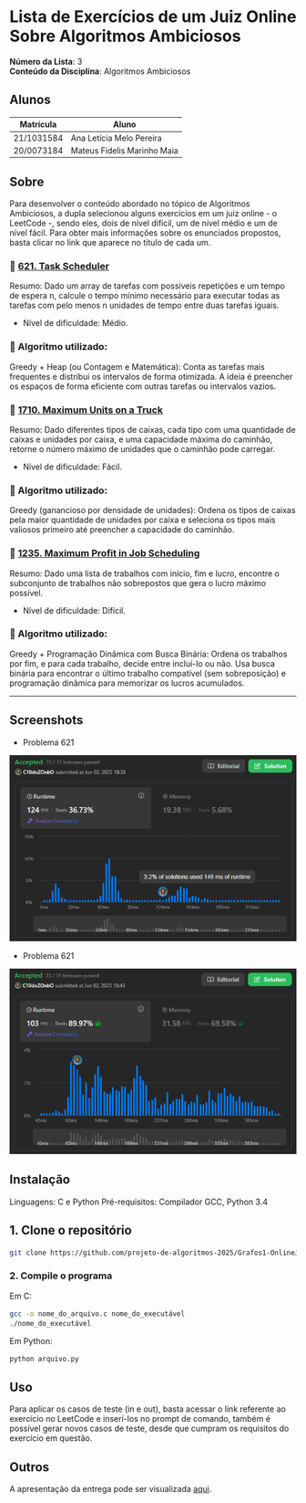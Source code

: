 # Lista de Exercícios de um Juiz Online Sobre Algoritmos Ambiciosos 

**Número da Lista**: 3<br>
**Conteúdo da Disciplina**: Algoritmos Ambiciosos<br>

## Alunos
|Matrícula | Aluno |
| -- | -- |
| 21/1031584  |  Ana Letícia Melo Pereira |
| 20/0073184 |  Mateus Fidelis Marinho Maia |

## Sobre 
Para desenvolver o conteúdo abordado no tópico de Algoritmos Ambiciosos, a dupla selecionou alguns exercícios em um juiz online - o LeetCode -, sendo eles, dois de nível difícil, um de nível médio e um de nível fácil. Para obter mais informações sobre os enunciados propostos, basta clicar no link que aparece no título de cada um.

### 🔗 [621. Task Scheduler](https://leetcode.com/problems/task-scheduler/description/)
 Resumo: Dado um array de tarefas com possíveis repetições e um tempo de espera n, calcule o tempo mínimo necessário para executar todas as tarefas com pelo menos n unidades de tempo entre duas tarefas iguais.
- Nível de dificuldade: Médio.

### 🧠 Algoritmo utilizado:

  Greedy + Heap (ou Contagem e Matemática): Conta as tarefas mais frequentes e distribui os intervalos de forma otimizada. A ideia é preencher os espaços de forma eficiente com outras tarefas ou intervalos vazios.

### 🔗 [1710. Maximum Units on a Truck](https://leetcode.com/problems/maximum-units-on-a-truck/description/)
 Resumo: Dado diferentes tipos de caixas, cada tipo com uma quantidade de caixas e unidades por caixa, e uma capacidade máxima do caminhão, retorne o número máximo de unidades que o caminhão pode carregar.

- Nível de dificuldade: Fácil.

### 🧠 Algoritmo utilizado:

Greedy (ganancioso por densidade de unidades): Ordena os tipos de caixas pela maior quantidade de unidades por caixa e seleciona os tipos mais valiosos primeiro até preencher a capacidade do caminhão.

### 🔗 [1235. Maximum Profit in Job Scheduling](https://leetcode.com/problems/maximum-profit-in-job-scheduling/description/)
Resumo: Dado uma lista de trabalhos com início, fim e lucro, encontre o subconjunto de trabalhos não sobrepostos que gera o lucro máximo possível.

- Nível de dificuldade: Difícil.

### 🧠 Algoritmo utilizado:

Greedy + Programação Dinâmica com Busca Binária: Ordena os trabalhos por fim, e para cada trabalho, decide entre incluí-lo ou não. Usa busca binária para encontrar o último trabalho compatível (sem sobreposição) e programação dinâmica para memorizar os lucros acumulados.

---
## Screenshots
- Problema 621
<img width="734" alt="621" src="https://github.com/projeto-de-algoritmos-2025/Greed_OnlineJudge/blob/main/images/621.png?raw=true">

- Problema 621
<img width="734" alt="1235" src="https://github.com/projeto-de-algoritmos-2025/Greed_OnlineJudge/blob/main/images/1235.png?raw=true">

## Instalação 

Linguagens: C e Python
Pré-requisitos: Compilador GCC, Python 3.4 

## 1. Clone o repositório 

```bash
git clone https://github.com/projeto-de-algoritmos-2025/Grafos1-OnlineJudge.git
```

### 2. Compile o programa

Em C:
```bash
gcc -o nome_do_arquivo.c nome_do_executável  
./nome_do_executável
```

Em Python:
```bash
python arquivo.py
```

## Uso 
Para aplicar os casos de teste (in e out), basta acessar o link referente ao exercício no LeetCode e inserí-los no prompt de comando, também é possível gerar novos casos de teste, desde que cumpram os requisitos do exercício em questão.

## Outros 
A apresentação da entrega pode ser visualizada [aqui]().
